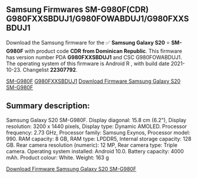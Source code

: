 <h2>Samsung Firmwares SM-G980F(CDR) G980FXXSBDUJ1/G980FOWABDUJ1/G980FXXSBDUJ1</h2>
Download the Samsung firmware for the ✅ <strong>Samsung Galaxy S20 </strong> ⭐ <strong>SM-G980F</strong> with product code <strong>CDR</strong> <strong> from Dominican Republic</strong>. This firmware has version number PDA <strong>G980FXXSBDUJ1</strong> and CSC G980FOWABDUJ1. The operating system of this firmware is Android R , with build date 2021-10-23. Changelist <strong>22307792</strong>.


[SM-G980F](https://samfirm.shop/samsung/model/SM-G980F)
[G980FXXSBDUJ1](https://samfirm.shop/samsung/pda/G980FXXSBDUJ1)
[Download Firmware Samsung Galaxy S20 SM-G980F](https://samfirm.shop/samsung/firmware/467721)
<h2>Summary description:</h2>
<p>Samsung Galaxy S20 SM-G980F. Display diagonal: 15.8 cm (6.2"), Display resolution: 3200 x 1440 pixels, Display type: Dynamic AMOLED. Processor frequency: 2.73 GHz, Processor family: Samsung Exynos, Processor model: 990. RAM capacity: 8 GB, RAM type: LPDDR5, Internal storage capacity: 128 GB. Rear camera resolution (numeric): 12 MP, Rear camera type: Triple camera. Operating system installed: Android 10.0. Battery capacity: 4000 mAh. Product colour: White. Weight: 163 g</p>


[Download Firmware Samsung Galaxy S20 SM-G980F](https://samfirm.shop/samsung/firmware/467721)
